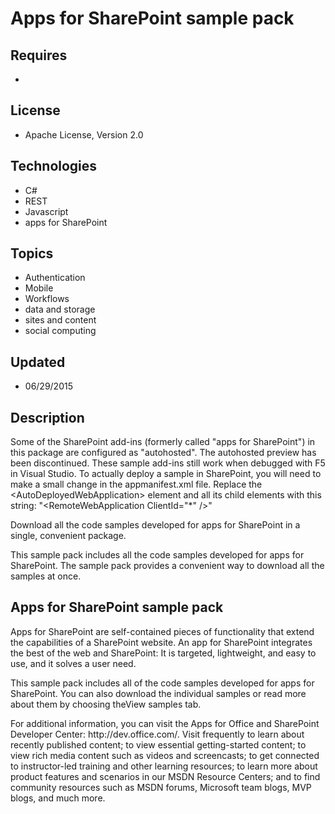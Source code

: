 # Apps for SharePoint sample pack
## Requires
- 
## License
- Apache License, Version 2.0
## Technologies
- C#
- REST
- Javascript
- apps for SharePoint
## Topics
- Authentication
- Mobile
- Workflows
- data and storage
- sites and content
- social computing
## Updated
- 06/29/2015
## Description

<p>Some of the SharePoint add-ins (formerly called &quot;apps for SharePoint&quot;) in this package are configured as &quot;autohosted&quot;. The autohosted preview has been discontinued. These sample add-ins still work when debugged with F5 in Visual Studio. To actually deploy
 a sample in SharePoint, you will need to make a small change in the appmanifest.xml file. Replace the &lt;AutoDeployedWebApplication&gt; element and all its child elements with this string: &quot;&lt;RemoteWebApplication ClientId=&quot;*&quot; /&gt;&quot;</p>
<p>Download all the code samples developed for apps for SharePoint in a single, convenient package.</p>
<p>This sample pack includes all the code samples developed for apps for SharePoint. The sample pack provides a convenient way to download all the samples at once.</p>
<h2>Apps for SharePoint sample pack</h2>
<p>Apps for SharePoint are self-contained pieces of functionality that extend the capabilities of a SharePoint website. An app for SharePoint integrates the best of the web and SharePoint: It is targeted, lightweight, and easy to use, and it solves a user need.</p>
<p>This sample pack includes all of the code samples developed for apps for SharePoint. You can also download the individual samples or read more about them by choosing theView samples tab.</p>
<p>For additional information, you can visit the Apps for Office and SharePoint Developer Center: http://dev.office.com/. Visit frequently to learn about recently published content; to view essential getting-started content; to view rich media content such
 as videos and screencasts; to get connected to instructor-led training and other learning resources; to learn more about product features and scenarios in our MSDN Resource Centers; and to find community resources such as MSDN forums, Microsoft team blogs,
 MVP blogs, and much more.</p>
